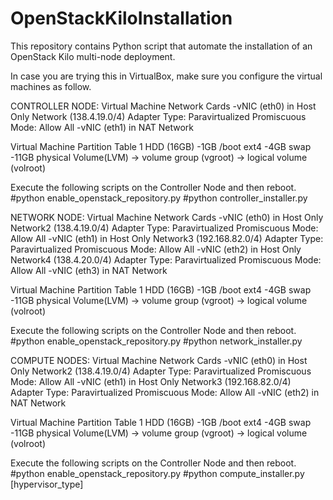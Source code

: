 # OpenStackKiloInstallation

This repository contains Python script that automate the installation of an OpenStack Kilo multi-node deployment.

In case you are trying this in VirtualBox, make sure you configure the virtual machines as follow.

CONTROLLER NODE:
Virtual Machine Network Cards
-vNIC (eth0) in Host Only Network (138.4.19.0/4) Adapter Type: Paravirtualized Promiscuous Mode: Allow All
-vNIC (eth1) in NAT Network 

Virtual Machine Partition Table
1 HDD (16GB)
	-1GB /boot ext4
	-4GB swap
	-11GB physical Volume(LVM) -> volume group (vgroot) -> logical volume (volroot)

Execute the following scripts on the Controller Node and then reboot.
#python enable_openstack_repository.py
#python controller_installer.py

NETWORK NODE:
Virtual Machine Network Cards
-vNIC (eth0) in Host Only Network2 (138.4.19.0/4) Adapter Type: Paravirtualized Promiscuous Mode: Allow All
-vNIC (eth1) in Host Only Network3 (192.168.82.0/4) Adapter Type: Paravirtualized Promiscuous Mode: Allow All
-vNIC (eth2) in Host Only Network4 (138.4.20.0/4) Adapter Type: Paravirtualized Promiscuous Mode: Allow All
-vNIC (eth3) in NAT Network

Virtual Machine Partition Table
1 HDD (16GB)
	-1GB /boot ext4
	-4GB swap
	-11GB physical Volume(LVM) -> volume group (vgroot) -> logical volume (volroot)

Execute the following scripts on the Controller Node and then reboot.
#python enable_openstack_repository.py
#python network_installer.py


COMPUTE NODES:
Virtual Machine Network Cards
-vNIC (eth0) in Host Only Network2 (138.4.19.0/4) Adapter Type: Paravirtualized Promiscuous Mode: Allow All
-vNIC (eth1) in Host Only Network3 (192.168.82.0/4) Adapter Type: Paravirtualized Promiscuous Mode: Allow All
-vNIC (eth2) in NAT Network

Virtual Machine Partition Table
1 HDD (16GB)
	-1GB /boot ext4
	-4GB swap
	-11GB physical Volume(LVM) -> volume group (vgroot) -> logical volume (volroot)

Execute the following scripts on the Controller Node and then reboot.
#python enable_openstack_repository.py
#python compute_installer.py [hypervisor_type]
